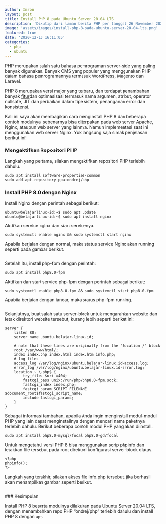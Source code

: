 ```yaml
---
author: Imron
layout: post
title: Install PHP 8 pada Ubuntu Server 20.04 LTS
description: 'Dikutip dari laman berita PHP per tanggal 26 November 2020 PHP resmi merilis versi PHP 8 yang dapat Anda coba versi stabil 8.0.0'
image: 'assets/images/install-php-8-pada-ubuntu-server-20-04-lts.png'
featured: true
date: '2020-12-13 16:11:05'
categories:
  - php
  - ubuntu
---
```


PHP merupakan salah satu bahasa pemrograman server-side yang paling banyak digunakan. Banyak CMS yang populer yang menggunakan PHP dalam bahasa pemrogramannya termasuk WordPress, Magento dan Laravel.

PHP 8 merupakan versi major yang terbaru, dan terdapat penambahan banyak [fitur](https://www.php.net/releases/8.0/en.php)dan optimasisasi termasuk nama argumen, atribut, operator nullsafe, JIT dan perbaikan dalam tipe sistem, penanganan error dan konsistensi.

Kali ini saya akan membagikan cara menginstall PHP 8 dan beberapa contoh modulnya, sebenarnya bisa diterpakan pada web server Apache, Nginx, ataupun web server yang lainnya. Namun implementasi saat ini menggunakan web server Nginx. Yuk langsung saja simak penjelasan berikut ini!

<!--kg-card-begin: html--><script async src="https://pagead2.googlesyndication.com/pagead/js/adsbygoogle.js"></script><ins class="adsbygoogle" style="display:block; text-align:center;" data-ad-layout="in-article" data-ad-format="fluid" data-ad-client="ca-pub-1515372853161377" data-ad-slot="4684565489"></ins><script>
     (adsbygoogle = window.adsbygoogle || []).push({});
</script><!--kg-card-end: html-->
### Mengaktifkan Repositori PHP

Langkah yang pertama, silakan mengaktifkan repositori PHP terlebih dahulu.

<!--kg-card-begin: markdown-->

    sudo apt install software-properties-common
    sudo add-apt-repository ppa:ondrej/php

<!--kg-card-end: markdown-->
### Install PHP 8.0 dengan Nginx

Install Nginx dengan perintah sebagai berikut:

<!--kg-card-begin: markdown-->

    ubuntu@belajarlinux-id:~$ sudo apt update
    ubuntu@belajarlinux-id:~$ sudo apt install nginx

<!--kg-card-end: markdown-->

Aktifkan service nginx dan start servicenya.

<!--kg-card-begin: markdown-->

    sudo systemctl enable nginx && sudo systemctl start nginx

<!--kg-card-end: markdown-->

Apabila berjalan dengan normal, maka status service Nginx akan running seperti pada gambar berikut.

<figure class="kg-card kg-image-card"><img src="/content/images/2020/12/Status-Nginx.png" class="kg-image" alt></figure>

Setelah itu, install php-fpm dengan perintah:

<!--kg-card-begin: markdown-->

    sudo apt install php8.0-fpm

<!--kg-card-end: markdown-->

Aktifkan dan start service php-fpm dengan perintah sebagai berikut:

<!--kg-card-begin: markdown-->

    sudo systemctl enable php8.0-fpm && sudo systemctl start php8.0-fpm

<!--kg-card-end: markdown-->

Apabila berjalan dengan lancar, maka status php-fpm running.

<figure class="kg-card kg-image-card"><img src="/content/images/2020/12/Status-Phpfpm.png" class="kg-image" alt srcset="/content/images/size/w600/2020/12/Status-Phpfpm.png 600w, /content/images/size/w1000/2020/12/Status-Phpfpm.png 1000w, /content/images/2020/12/Status-Phpfpm.png 1163w" sizes="(min-width: 720px) 720px"></figure>

Selanjutnya, buat salah satu server-block untuk mengarahkan website dan letak direktori website tersebut, kurang lebih seperti berikut ini:

<!--kg-card-begin: markdown-->

    server {
        listen 80;
        server_name ubuntu.belajar-linux.id;
    
        # note that these lines are originally from the "location /" block
        root /var/www/html/;
        index index.php index.html index.htm info.php;
        # log files
        access_log /var/log/nginx/ubuntu.belajar-linux.id-access.log;
        error_log /var/log/nginx/ubuntu.belajar-linux.id-error.log;
        location ~ \.php$ {
            try_files $uri =404;
            fastcgi_pass unix:/run/php/php8.0-fpm.sock;
            fastcgi_index index.php;
            fastcgi_param SCRIPT_FILENAME $document_root$fastcgi_script_name;
            include fastcgi_params;
        }
    }
    

<!--kg-card-end: markdown-->

Sebagai informasi tambahan, apabila Anda ingin menginstall modul-modul PHP yang lain dapat menginstallnya dengan mencari nama paketnya terlebih dahulu. Berikut beberapa contoh modul PHP yang akan diinstall.

<!--kg-card-begin: markdown-->

    sudo apt install php8.0-mysql/focal php8.0-gd/focal

<!--kg-card-end: markdown-->

Untuk mengetahui versi PHP 8 bisa menggunakan scrip phpinfo dan letakkan file tersebut pada root direktori konfigurasi server-block diatas.

<!--kg-card-begin: markdown-->

    <?php
    phpinfo();
    ?>

<!--kg-card-end: markdown-->

Langkah yang terakhir, silakan akses file info.php tersebut, jika berhasil akan menampilkan gambar seperti berikut.

<figure class="kg-card kg-image-card"><img src="/content/images/2020/12/Php-Info.png" class="kg-image" alt srcset="/content/images/size/w600/2020/12/Php-Info.png 600w, /content/images/size/w1000/2020/12/Php-Info.png 1000w, /content/images/2020/12/Php-Info.png 1320w" sizes="(min-width: 720px) 720px"></figure>
### Kesimpulan

Install PHP 8 beserta modulnya dilakukan pada Ubuntu Server 20.04 LTS, dengan menambahkan repo PHP “ondrej/php” terlebih dahulu dan install PHP 8 dengan `apt`.

